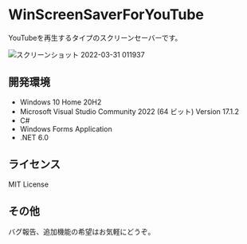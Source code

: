 # WinScreenSaverForYouTube
YouTubeを再生するタイプのスクリーンセーバーです。

![スクリーンショット 2022-03-31 011937](https://user-images.githubusercontent.com/83420947/160883219-445a5b1b-28ff-455b-8e71-214e8f9bd0c1.png)

## 開発環境
- Windows 10 Home 20H2
- Microsoft Visual Studio Community 2022 (64 ビット) Version 17.1.2
- C#
- Windows Forms Application
- .NET 6.0
## ライセンス

MIT License
## その他
バグ報告、追加機能の希望はお気軽にどうぞ。
